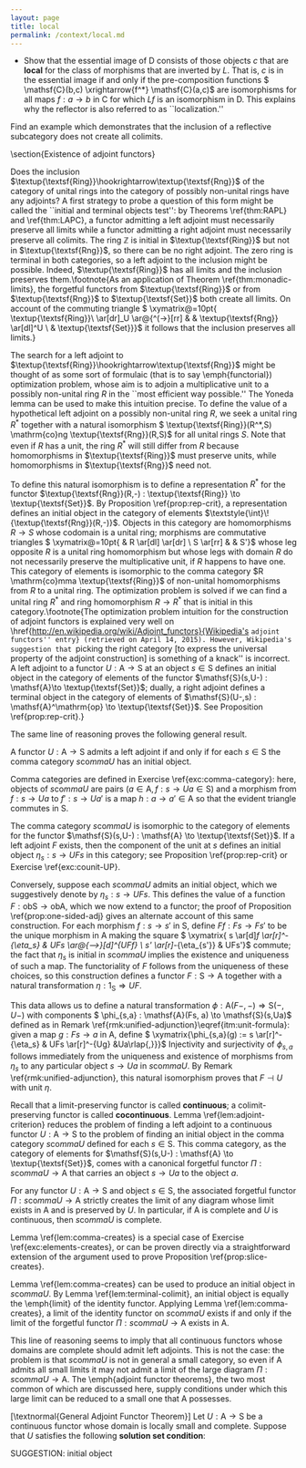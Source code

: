 ```yaml
---
layout: page
title: local
permalink: /context/local.md
---
```

-  Show that the essential image of $\mathsf{D}$ consists of those objects $c$ that are **local** for the class of morphisms that are inverted by $L$. That is, $c$ is in the essential image if and only if the pre-composition functions
$ \mathsf{C}(b,c) \xrightarrow{f^*} \mathsf{C}(a,c)$ are isomorphisms for all maps $f : a \to b$ in $\mathsf{C}$ for which $Lf$ is an isomorphism in $\mathsf{D}$. This explains why the reflector is also referred to as ``localization.''



 Find an example which demonstrates that the inclusion of a reflective subcategory does not create all colimits.



\section{Existence of adjoint functors}

Does the inclusion $\textup{\textsf{Ring}}\hookrightarrow\textup{\textsf{Rng}}$ of the category of unital rings into the category of possibly non-unital rings have any adjoints? A first strategy to probe a question of this form might be called the ``initial and terminal objects test'': by Theorems \ref{thm:RAPL} and \ref{thm:LAPC}, a functor admitting a left adjoint must necessarily preserve all limits while a functor admitting a right adjoint must necessarily preserve all colimits. The ring $\mathbb{Z}$ is initial in $\textup{\textsf{Ring}}$ but not in $\textup{\textsf{Rng}}$, so  there can be no right adjoint. The zero ring is terminal in both categories, so a left adjoint to the inclusion might be possible. Indeed, $\textup{\textsf{Ring}}$ has all limits and the inclusion preserves them.\footnote{As an application of Theorem \ref{thm:monadic-limits}, the forgetful functors from $\textup{\textsf{Ring}}$ or from $\textup{\textsf{Rng}}$ to $\textup{\textsf{Set}}$ both create all limits. On account of the commuting triangle $ \xymatrix@=10pt{ \textup{\textsf{Ring}}\ \ar[dr]_U \ar@{^(->}[rr] & & \textup{\textsf{Rng}} \ar[dl]^U \\ & \textup{\textsf{Set}}}$ it follows that the inclusion preserves all limits.}

The search for a left adjoint to $\textup{\textsf{Ring}}\hookrightarrow\textup{\textsf{Rng}}$ might be thought of as some sort of formulaic (that is to say \emph{functorial}) optimization problem, whose aim is to adjoin a multiplicative unit to a possibly non-unital ring $R$ in the ``most efficient way possible.'' The Yoneda lemma can be used to make this intuition precise. To define the value of a hypothetical left adjoint on a possibly non-unital ring $R$, we seek a unital ring $R^*$ together with a natural isomorphism
$ \textup{\textsf{Ring}}(R^*,S) \mathrm{co}ng \textup{\textsf{Rng}}(R,S)$ for all unital rings $S$. Note that even if $R$ has a unit, the ring $R^*$ will still differ from $R$ because homomorphisms in $\textup{\textsf{Ring}}$ must preserve units, while homomorphisms in $\textup{\textsf{Rng}}$ need not.

To define this natural isomorphism is to define a representation $R^*$ for the functor $\textup{\textsf{Rng}}(R,-) : \textup{\textsf{Ring}} \to \textup{\textsf{Set}}$. By Proposition \ref{prop:rep-crit}, a representation defines an initial object in the category of elements $\textstyle{\int}\!{\textup{\textsf{Rng}}(R,-)}$. Objects in this category are homomorphisms $R \to S$ whose codomain is a unital ring;  morphisms are commutative triangles
$ \xymatrix@=10pt{ & R \ar[dl] \ar[dr] \\ S \ar[rr] & & S'}$
whose leg opposite $R$ is a unital ring homomorphism but whose legs with domain $R$ do not necessarily preserve the multiplicative unit, if $R$ happens to have one. This category of elements is isomorphic to the comma category $R \mathrm{co}mma \textup{\textsf{Ring}}$ of non-unital homomorphisms from $R$ to a unital ring.  The optimization problem is solved if we can find a unital ring $R^*$ and ring homomorphism $R \to R^*$ that is initial in this category.\footnote{The optimization problem intuition for the construction of adjoint functors is explained very well on \href{http://en.wikipedia.org/wiki/Adjoint_functors}{Wikipedia's ``adjoint functors'' entry} (retrieved on April 14, 2015). However, Wikipedia's suggestion that ``picking the right category [to express the universal property of the adjoint construction] is something of a knack'' is incorrect. A left adjoint to a functor $U : \mathsf{A} \to \mathsf{S}$ at an object $s \in \mathsf{S}$ defines an initial object in the category of elements of the functor $\mathsf{S}(s,U-) : \mathsf{A}\to \textup{\textsf{Set}}$; dually, a right adjoint defines a terminal object in the category of elements of $\mathsf{S}(U-,s) : \mathsf{A}^\mathrm{op} \to \textup{\textsf{Set}}$. See Proposition \ref{prop:rep-crit}.}



The same line of reasoning proves the following general result.

 A  functor $U : \mathsf{A} \to \mathsf{S}$ admits a left adjoint if and only if for each $s \in \mathsf{S}$ the comma category $s \mathrm{co}mma U$ has an initial object.


Comma categories are defined in Exercise \ref{exc:comma-category}: here, objects of $s \mathrm{co}mma U$ are  pairs $(a \in \mathsf{A}, f : s \to Ua \in \mathsf{S})$ and a morphism from $f : s \to Ua$ to $f' : s \to Ua'$ is a map  $h : a \to a' \in \mathsf{A}$ so that the evident triangle commutes in $\mathsf{S}$.


The comma category $s \mathrm{co}mma U$ is isomorphic to the category of elements for the functor $\mathsf{S}(s,U-) : \mathsf{A} \to \textup{\textsf{Set}}$. If a left adjoint $F$ exists, then the component of the unit  at $s$ defines an initial object $\eta_s : s \to UFs$ in this category; see Proposition \ref{prop:rep-crit} or Exercise \ref{exc:counit-UP}.

  Conversely, suppose each $s \mathrm{co}mma U$ admits an initial object, which we suggestively denote by $\eta_s : s \to UFs$. This defines the value of a function $F : \mathrm{ob}\mathsf{S} \to \mathrm{ob}\mathsf{A}$, which we now extend to a functor; the proof of Proposition \ref{prop:one-sided-adj} gives an alternate account of this same construction. For each morphism $f : s \to s'$ in $\mathsf{S}$, define $Ff : Fs \to Fs'$ to be the unique morphism in $\mathsf{A}$ making the square
$ \xymatrix{ s \ar[d]_f \ar[r]^-{\eta_s} & UFs \ar@{-->}[d]^{UFf} \\ s' \ar[r]_-{\eta_{s'}} & UFs'}$ commute; the fact that $\eta_s$ is initial in $s \mathrm{co}mma U$ implies the existence and uniqueness of such a map. The functoriality of $F$ follows from the uniqueness of these choices, so this construction defines a functor $F : \mathsf{S} \to  \mathsf{A}$ together with a natural transformation $\eta : 1_\mathsf{S} \Rightarrow UF$.

This data allows us to define a natural transformation $\phi : \mathsf{A}(F-,-) \Rightarrow \mathsf{S}(-,U-)$ with components
$ \phi_{s,a} : \mathsf{A}(Fs, a) \to \mathsf{S}(s,Ua)$ defined as in Remark \ref{rmk:unified-adjunction}\eqref{itm:unit-formula}: given a map $g : Fs \to a$ in $\mathsf{A}$, define $ \xymatrix{\phi_{s,a}(g) :=  s \ar[r]^-{\eta_s} & UFs \ar[r]^-{Ug} &Ua\rlap{,}}}$  Injectivity and surjectivity of $\phi_{s,a}$ follows immediately from the uniqueness and existence of morphisms from $\eta_s$ to any particular object $s \to Ua$ in $s \mathrm{co}mma U$. By Remark \ref{rmk:unified-adjunction}, this natural isomorphism proves that $F \dashv U$ with unit $\eta$.


Recall that a limit-preserving functor is called **continuous**; a colimit-preserving functor is called **cocontinuous**. Lemma \ref{lem:adjoint-criterion} reduces the problem of finding a left adjoint to a continuous functor $U : \mathsf{A} \to \mathsf{S}$ to the problem of finding an initial object in the comma category $s \mathrm{co}mma U$ defined for each $s \in \mathsf{S}$. This comma category, as the category of elements for $\mathsf{S}(s,U-) : \mathsf{A} \to \textup{\textsf{Set}}$, comes with a canonical forgetful functor $\Pi: s \mathrm{co}mma U \to \mathsf{A}$ that carries an object $s \to Ua$ to the object $a$.

 For any functor $U : \mathsf{A} \to \mathsf{S}$ and object $s \in \mathsf{S}$, the associated forgetful functor $\Pi : s \mathrm{co}mma U \to \mathsf{A}$ strictly creates the limit of any diagram whose limit exists in $\mathsf{A}$ and is preserved by $U$. In particular, if $\mathsf{A}$ is complete and $U$ is continuous, then $s \mathrm{co}mma U$ is complete.

 Lemma \ref{lem:comma-creates} is a special case of Exercise \ref{exc:elements-creates}, or can be proven directly via a straightforward extension of the argument used to prove Proposition \ref{prop:slice-creates}.


Lemma \ref{lem:comma-creates} can be used to produce an initial object in $s \mathrm{co}mma U$. By Lemma \ref{lem:terminal-colimit}, an initial object is equally the \emph{limit} of the identity functor. Applying Lemma \ref{lem:comma-creates}, a limit of the identity functor on $s \mathrm{co}mma U$ exists if and only if the limit of the forgetful functor $\Pi : s \mathrm{co}mma U \to \mathsf{A}$ exists in $\mathsf{A}$.

This line of reasoning seems to imply that all continuous functors whose domains are complete should admit left adjoints. This is not the case: the problem is that $s \mathrm{co}mma U$ is not in general a small category, so even if $\mathsf{A}$ admits all small limits it may not admit a limit of the large diagram $\Pi : s \mathrm{co}mma U \to \mathsf{A}$. The \emph{adjoint functor theorems}, the two most common of which are discussed here, supply conditions under which this large limit can be reduced to a small one that $\mathsf{A}$ possesses.

[\textnormal{General Adjoint Functor Theorem}] Let $U : \mathsf{A} \to \mathsf{S}$ be a continuous functor whose domain is locally small and complete. Suppose that $U$ satisfies the following **solution set condition**:


SUGGESTION: initial object